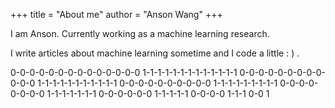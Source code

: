 +++
title = "About me"
author = "Anson Wang"
+++






I am Anson. Currently working as a machine learning research.


I write articles about machine learning sometime and I code a little : ) .


0-0-0-0-0-0-0-0-0-0-0-0-0-0
 1-1-1-1-1-1-1-1-1-1-1-1-1
  0-0-0-0-0-0-0-0-0-0-0-0
   1-1-1-1-1-1-1-1-1-1-1
    0-0-0-0-0-0-0-0-0-0
     1-1-1-1-1-1-1-1-1
      0-0-0-0-0-0-0-0
       1-1-1-1-1-1-1
        0-0-0-0-0-0
         1-1-1-1-1
          0-0-0-0
           1-1-1
            0-0
             1



